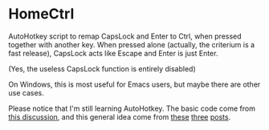 # HomeCtrl

AutoHotkey script to remap CapsLock and Enter to Ctrl, when pressed together with another key. When pressed alone (actually, the criterium is a fast release), CapsLock acts like Escape and Enter is just Enter.

(Yes, the useless CapsLock function is entirely disabled)

On Windows, this is most useful for Emacs users, but maybe there are other use cases.

Please notice that I'm still learning AutoHotkey. The basic code come from [this discussion](https://superuser.com/questions/223831/remap-a-key-depending-on-whether-it-was-pressed-alone-or-not), and this general idea come from [these](http://stevelosh.com/blog/2012/10/a-modern-space-cadet/) [three](http://brettterpstra.com/2012/12/08/a-useful-caps-lock-key/) [posts](http://batsov.com/articles/2012/12/06/emacs-tip-number-7-remap-return-to-control-in-osx/).
